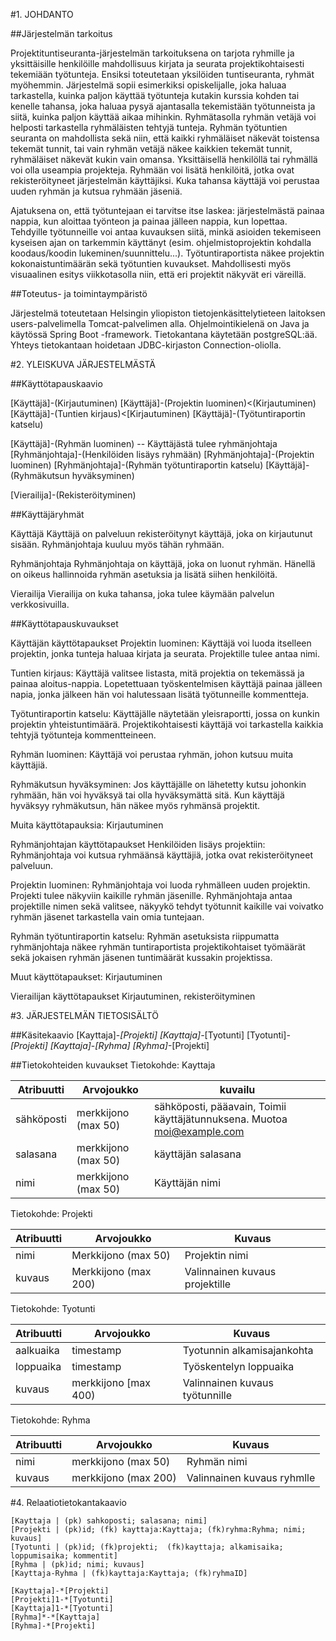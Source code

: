 #1. JOHDANTO

##Järjestelmän tarkoitus

Projektituntiseuranta-järjestelmän tarkoituksena on tarjota ryhmille ja yksittäisille henkilöille mahdollisuus kirjata ja seurata projektikohtaisesti tekemiään työtunteja. Ensiksi toteutetaan yksilöiden tuntiseuranta, ryhmät myöhemmin. Järjestelmä sopii esimerkiksi opiskelijalle, joka haluaa tarkastella, kuinka paljon käyttää työtunteja kutakin kurssia kohden tai kenelle tahansa, joka haluaa pysyä ajantasalla tekemistään työtunneista ja siitä, kuinka paljon käyttää aikaa mihinkin. Ryhmätasolla ryhmän vetäjä voi helposti tarkastella ryhmäläisten tehtyjä tunteja. Ryhmän työtuntien seuranta on mahdollista sekä niin, että kaikki ryhmäläiset näkevät toistensa tekemät tunnit, tai vain ryhmän vetäjä näkee kaikkien tekemät tunnit, ryhmäläiset näkevät kukin vain omansa. Yksittäisellä henkilöllä tai ryhmällä voi olla useampia projekteja. Ryhmään voi lisätä henkilöitä, jotka ovat rekisteröityneet järjestelmän käyttäjiksi. Kuka tahansa käyttäjä voi perustaa uuden ryhmän ja kutsua ryhmään jäseniä.

Ajatuksena on, että työtuntejaan ei tarvitse itse laskea: järjestelmästä painaa nappia, kun aloittaa työnteon ja painaa jälleen nappia, kun lopettaa. Tehdyille työtunneille voi antaa kuvauksen siitä, minkä asioiden tekemiseen kyseisen ajan on tarkemmin käyttänyt (esim. ohjelmistoprojektin kohdalla koodaus/koodin lukeminen/suunnittelu...). Työtuntiraportista näkee projektin kokonaistuntimäärän sekä työtuntien kuvaukset. Mahdollisesti myös visuaalinen esitys viikkotasolla niin, että eri projektit näkyvät eri väreillä.


##Toteutus- ja toimintaympäristö

Järjestelmä toteutetaan Helsingin yliopiston tietojenkäsittelytieteen laitoksen users-palvelimella Tomcat-palvelimen alla. Ohjelmointikielenä on Java ja käytössä Spring Boot -framework. Tietokantana käytetään postgreSQL:ää. Yhteys tietokantaan hoidetaan JDBC-kirjaston Connection-oliolla.


#2. YLEISKUVA JÄRJESTELMÄSTÄ

##Käyttötapauskaavio

[Käyttäjä]-(Kirjautuminen)
[Käyttäjä]-(Projektin luominen)<(Kirjautuminen)
[Käyttäjä]-(Tuntien kirjaus)<[Kirjautuminen)
[Käyttäjä]-(Työtuntiraportin katselu)

[Käyttäjä]-(Ryhmän luominen) -- Käyttäjästä tulee ryhmänjohtaja
[Ryhmänjohtaja]-(Henkilöiden lisäys ryhmään)
[Ryhmänjohtaja]-(Projektin luominen)
[Ryhmänjohtaja]-(Ryhmän työtuntiraportin katselu)
[Käyttäjä]-(Ryhmäkutsun hyväksyminen)

[Vierailija]-(Rekisteröityminen)


##Käyttäjäryhmät 

Käyttäjä
Käyttäjä on palveluun rekisteröitynyt käyttäjä, joka on kirjautunut sisään. Ryhmänjohtaja kuuluu myös tähän ryhmään.

Ryhmänjohtaja
Ryhmänjohtaja on käyttäjä, joka on luonut ryhmän. Hänellä on oikeus hallinnoida ryhmän asetuksia ja lisätä siihen henkilöitä.

Vierailija
Vierailija on kuka tahansa, joka tulee käymään palvelun verkkosivuilla.


##Käyttötapauskuvaukset

Käyttäjän käyttötapaukset
Projektin luominen:
Käyttäjä voi luoda itselleen projektin, jonka tunteja haluaa kirjata ja seurata. Projektille tulee antaa nimi.

Tuntien kirjaus:
Käyttäjä valitsee listasta, mitä projektia on tekemässä ja painaa aloitus-nappia. Lopetettuaan työskentelmisen käyttäjä painaa jälleen napia, jonka jälkeen hän voi halutessaan lisätä työtunneille kommentteja.

Työtuntiraportin katselu:
Käyttäjälle näytetään yleisraportti, jossa on kunkin projektin yhteistuntimäärä. Projektikohtaisesti käyttäjä voi tarkastella kaikkia tehtyjä työtunteja kommentteineen.

Ryhmän luominen:
Käyttäjä voi perustaa ryhmän, johon kutsuu muita käyttäjiä.

Ryhmäkutsun hyväksyminen:
Jos käyttäjälle on lähetetty kutsu johonkin ryhmään, hän voi hyväksyä tai olla hyväksymättä sitä. Kun käyttäjä hyväksyy ryhmäkutsun, hän näkee myös ryhmänsä projektit.

Muita käyttötapauksia:
Kirjautuminen


Ryhmänjohtajan käyttötapaukset
Henkilöiden lisäys projektiin:
Ryhmänjohtaja voi kutsua ryhmäänsä käyttäjiä, jotka ovat rekisteröityneet palveluun.

Projektin luominen:
Ryhmänjohtaja voi luoda ryhmälleen uuden projektin. Projekti tulee näkyviin kaikille ryhmän jäsenille. Ryhmänjohtaja antaa projektille nimen sekä valitsee, näkyykö tehdyt työtunnit kaikille vai voivatko ryhmän jäsenet tarkastella vain omia tuntejaan.

Ryhmän työtuntiraportin katselu:
Ryhmän asetuksista riippumatta ryhmänjohtaja näkee ryhmän tuntiraportista projektikohtaiset työmäärät sekä jokaisen ryhmän jäsenen tuntimäärät kussakin projektissa.

Muut käyttötapaukset:
Kirjautuminen


Vierailijan käyttötapaukset
Kirjautuminen, rekisteröityminen

#3. JÄRJESTELMÄN TIETOSISÄLTÖ

##Käsitekaavio
[Kayttaja]-*[Projekti]
[Kayttaja]-*[Tyotunti]
[Tyotunti]*-[Projekti]
[Kayttaja]*-*[Ryhma]
[Ryhma]-*[Projekti]

##Tietokohteiden kuvaukset
Tietokohde: Kayttaja

Atribuutti   | Arvojoukko    | kuvailu
-------------|---------------|--------
sähköposti   | merkkijono (max 50) | sähköposti, pääavain, Toimii käyttäjätunnuksena. Muotoa moi@example.com
salasana     |  merkkijono (max 50) | käyttäjän salasana
nimi         | merkkijono (max 50) | Käyttäjän nimi

Tietokohde: Projekti

Atribuutti   | Arvojoukko     | Kuvaus
-------------|----------------|--------
nimi         | Merkkijono (max 50) | Projektin nimi
kuvaus       | Merkkijono (max 200) | Valinnainen kuvaus projektille

Tietokohde: Tyotunti

Atribuutti   | Arvojoukko     | Kuvaus
-------------|----------------|---------
aalkuaika    | timestamp      | Tyotunnin alkamisajankohta
loppuaika    | timestamp      | Työskentelyn loppuaika
kuvaus       | merkkijono [max 400) | Valinnainen kuvaus työtunnille

Tietokohde: Ryhma

Atribuutti   | Arvojoukko     |  Kuvaus
-------------|-----------------|--------
nimi         | merkkijono (max 50) | Ryhmän nimi
kuvaus       | merkkijono (max 200) | Valinnainen kuvaus ryhmlle

#4. Relaatiotietokantakaavio

```
[Kayttaja | (pk) sahkoposti; salasana; nimi]
[Projekti | (pk)id; (fk) kayttaja:Kayttaja; (fk)ryhma:Ryhma; nimi; kuvaus]
[Tyotunti | (pk)id; (fk)projekti;  (fk)kayttaja; alkamisaika; loppumisaika; kommentit]
[Ryhma | (pk)id; nimi; kuvaus]
[Kayttaja-Ryhma | (fk)kayttaja:Kayttaja; (fk)ryhmaID]

[Kayttaja]-*[Projekti]
[Projekti]1-*[Tyotunti]
[Kayttaja]1-*[Tyotunti]
[Ryhma]*-*[Kayttaja]
[Ryhma]-*[Projekti]
```

